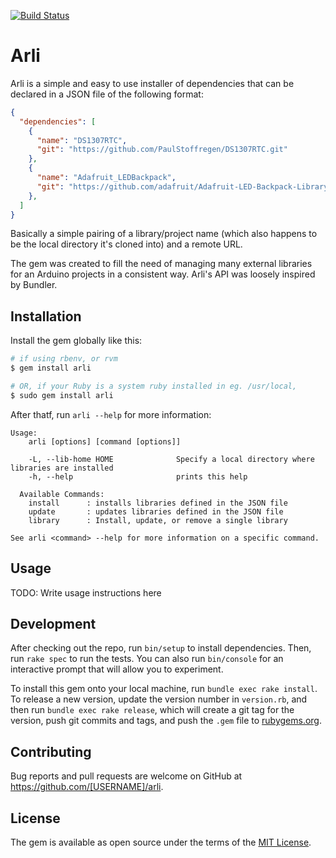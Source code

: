 [![Build Status](https://travis-ci.org/kigster/arli.svg?branch=master)](https://travis-ci.org/kigster/arli)

# Arli

Arli is a simple and easy to use installer of dependencies that can be 
declared in a JSON file of the following format:


```json
{
  "dependencies": [
    {
      "name": "DS1307RTC",
      "git": "https://github.com/PaulStoffregen/DS1307RTC.git"
    },
    {
      "name": "Adafruit_LEDBackpack",
      "git": "https://github.com/adafruit/Adafruit-LED-Backpack-Library.git"
    },
  ]
}
```

Basically a simple pairing of a library/project name (which also happens to be the local 
directory it's cloned into) and a remote URL.

The gem was created to fill the need of managing many external libraries for an Arduino projects 
in a consistent way. Arli's API was loosely inspired by Bundler.

## Installation

Install the gem globally like this: 

```bash
# if using rbenv, or rvm
$ gem install arli 

# OR, if your Ruby is a system ruby installed in eg. /usr/local, 
$ sudo gem install arli 
```

After thatf, run `arli --help` for more information:

```
Usage:
    arli [options] [command [options]]

    -L, --lib-home HOME              Specify a local directory where libraries are installed
    -h, --help                       prints this help

  Available Commands:
    install      : installs libraries defined in the JSON file
    update       : updates libraries defined in the JSON file
    library      : Install, update, or remove a single library

See arli <command> --help for more information on a specific command.
```



## Usage

TODO: Write usage instructions here

## Development

After checking out the repo, run `bin/setup` to install dependencies. Then, run `rake spec` to run the tests. You can also run `bin/console` for an interactive prompt that will allow you to experiment.

To install this gem onto your local machine, run `bundle exec rake install`. To release a new version, update the version number in `version.rb`, and then run `bundle exec rake release`, which will create a git tag for the version, push git commits and tags, and push the `.gem` file to [rubygems.org](https://rubygems.org).

## Contributing

Bug reports and pull requests are welcome on GitHub at https://github.com/[USERNAME]/arli.

## License

The gem is available as open source under the terms of the [MIT License](http://opensource.org/licenses/MIT).
